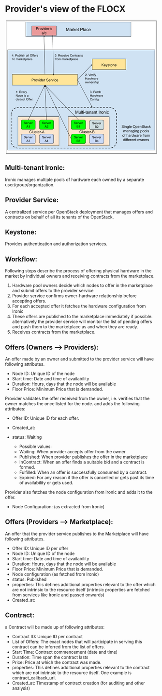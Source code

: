 # Provider's view of the FLOCX

![ProviderDesign](../images/ProviderService-Marketplace.png)




## Multi-tenant Ironic:
Ironic manages multiple pools of hardware each owned by a separate user/group/organization.


## Provider Service:
A centralized service per OpenStack deployment that manages offers and contracts 
on behalf of all its tenants of the OpenStack.

## Keystone:
Provides authentication and authorization services.


## Workflow:

Following steps describe the process of offering physical hardware in the market by individual owners
and receiving contracts from the marketplace.



1. Hardware pool owners decide which nodes to offer in the marketplace and submit offers to the provider service
2. Provider service confirms owner-hardware relationship before accepting offers. 
3. For each accepted offer it fetches the hardware configuration from Ironic
4. These offers are published to the marketplace immediately if possible. 
alternatively the provider service will monitor the list of pending offers and 
push them to the marketplace as and when they are ready.  
5. Receives contracts from the marketplace.


## Offers (Owners --> Providers):
An offer made by an owner and submitted to the provider service will have following attributes.
* Node ID: Unique ID of the node
* Start time: Date and time of availability
* Duration: Hours, days that the node will be available
* Floor Price: Minimum Price that is demanded.

Provider validates the offer received from the owner, i.e. verifies that the owner matches the once listed for the node. 
 and adds the following attributes:
* Offer ID: Unique ID for each offer.
* Created_at:
* status: Waiting 

    * Possible values: 
    * Waiting: When provider accepts offer from the owner
    * Published: When provider publishes the offer in the marketplace
    * InContract: When an offer finds a suitable bid and a contract is formed.
    * Fulfilled: When an offer is successfully consumed by a contract.
    * Expired: For any reason if the offer is cancelled or gets past its time of availability or gets used.

Provider also fetches the node configuration from Ironic and adds it to the offer. 

* Node Configuration: (as extracted from Ironic)

## Offers (Providers --> Marketplace):
An offer that the provider service publishes to the Marketplace will have following attributes.
* Offer ID: Unique ID per offer
* Node ID: Unique ID of the node
* Start time: Date and time of availability
* Duration: Hours, days that the node will be available
* Floor Price: Minimum Price that is demanded. 
* Node configuration (as fetched from Ironic)
* status: Published
* properties: This defines additional properties relevant to the offer which are not intrinsic 
to the resource itself (intrinsic properties are fetched from services like Ironic and passed onwards)
* Created_at: 

## Contract:

a Contract will be made up of following attributes:

* Contract ID: Unique ID per contract
* List of Offers: The exact nodes that will participate in serving this contract can be inferred 
from the list of offers.  
* Start Time: Contract commencement (date and time)
* Duration: Time span the contract lasts
* Price: Price at which the contract was made.
* properties: This defines additional properties relevant to the contract which are not intrinsic to the resource itself. One example is contract_callback_url.
* Created_at: Timestamp of contract creation (for auditing and other analysis)
